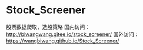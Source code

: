 # Stock_Screener
股票数据爬取，选股策略
国内访问：http://biwangwang.gitee.io/stock_screener/
国外访问：https://wangbiwang.github.io/Stock_Screener/

